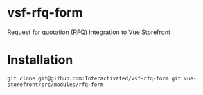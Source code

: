 # vsf-rfq-form
Request for quotation (RFQ) integration to Vue Storefront

# Installation

```
git clone git@github.com:Interactivated/vsf-rfq-form.git vue-storefront/src/modules/rfq-form
```
